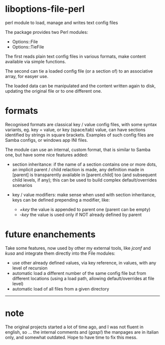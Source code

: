 # liboptions-file-perl
perl module to load, manage and writes text config files

The package provides two Perl modules:

 - Options::File
 - Options::TieFile

The first reads plain text config files in various formats, make content
available via simple functions.

The second can tie a loaded config file (or a section of) to an associative
array, for easyer use.

The loaded data can be manipulated and the content written again
to disk, updating the original file or to one different one.

# formats

Recognised formats are classical key / value config files, with some
syntax variants, eg. key = value, or key (space/tab) value, can have
sections identified by strings in square brackets. Examples of such
config files are Samba configs, or windows app INI files.

The module can use an internal, custom format, that is similar to
Samba one, but have some nice features added:

 - section inheritance: if the name of a section contains one or more
   dots, an implicit parent / child relaction is made, any definition
   made in [parent] is transparently available in [parent.child] too
   (and subsequent child levels, if any); this can be used to build
   complex default/overrides scenarios

 - key / value modifiers: make sense when used with section inheritance,
   keys can be defined prepending a modifier, like:

   - *+key* the value is appended to parent one (parent can be empty)
   - *-key* the value is used only if NOT already defined by parent

# future enanchements

Take some features, now used by other my external tools, like
*jconf* and *kusa* and integrate them directly into the File modules: 

- use other already defined values, via key reference, in values,
  with any level of recursion
- automatic load a different number of the same config file but from
  different locations (using a load path, allowing default/overrides
  at file level)
- automatic load of all files from a given directory

---

# note

The original projects started a lot of time ago, and I was not fluent
in english, so ... the internal comments and (*gasp!*) the manpages
are in italian only, and somewhat outdated. Hope to have time to
fix this mess.
